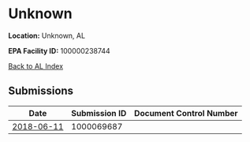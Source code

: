 # Unknown

**Location:** Unknown, AL

**EPA Facility ID:** 100000238744

[Back to AL Index](../../index.md)

## Submissions

| Date | Submission ID | Document Control Number |
|------|--------------|-------------------------|
| [2018-06-11](submissions/1000069687.md) | 1000069687 |  |
